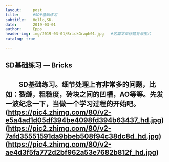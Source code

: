 ```yaml
---
layout:     post                    
title:      #SD#基础练习
subtitle:   Hello,SD.
date:       2019-03-01
author:     Epps
header-img: img/2019-03-01/BrickGraph01.jpg   #这篇文章标题背景图片
catalog: true

---
```


## SD基础练习 — Bricks
　　SD基础练习。细节处理上有非常多的问题，比如：裂缝，粗糙度，砖块之间的凹槽，AO等等。先发一波纪念一下，当做一个学习过程的开始吧。
	(https://pic4.zhimg.com/80/v2-e5a4ad1d05df394be4098fd394b63437_hd.jpg)
	(https://pic2.zhimg.com/80/v2-7afd35551591da9bbeb508f94c38dc8d_hd.jpg)
	(https://pic4.zhimg.com/80/v2-ae4d3f5fa772d2bf962a53e7682b812f_hd.jpg)
---